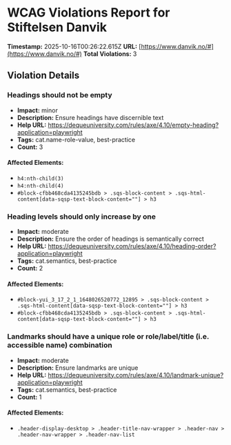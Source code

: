 # WCAG Violations Report for Stiftelsen Danvik

**Timestamp:** 2025-10-16T00:26:22.615Z
**URL:** [https://www.danvik.no/#](https://www.danvik.no/#)
**Total Violations:** 3

## Violation Details

### Headings should not be empty

- **Impact:** minor
- **Description:** Ensure headings have discernible text
- **Help URL:** https://dequeuniversity.com/rules/axe/4.10/empty-heading?application=playwright
- **Tags:** cat.name-role-value, best-practice
- **Count:** 3

#### Affected Elements:

- `h4:nth-child(3)`
- `h4:nth-child(4)`
- `#block-cfbb468cda4135245bdb > .sqs-block-content > .sqs-html-content[data-sqsp-text-block-content=""] > h3`

### Heading levels should only increase by one

- **Impact:** moderate
- **Description:** Ensure the order of headings is semantically correct
- **Help URL:** https://dequeuniversity.com/rules/axe/4.10/heading-order?application=playwright
- **Tags:** cat.semantics, best-practice
- **Count:** 2

#### Affected Elements:

- `#block-yui_3_17_2_1_1648026520772_12895 > .sqs-block-content > .sqs-html-content[data-sqsp-text-block-content=""] > h3`
- `#block-cfbb468cda4135245bdb > .sqs-block-content > .sqs-html-content[data-sqsp-text-block-content=""] > h3`

### Landmarks should have a unique role or role/label/title (i.e. accessible name) combination

- **Impact:** moderate
- **Description:** Ensure landmarks are unique
- **Help URL:** https://dequeuniversity.com/rules/axe/4.10/landmark-unique?application=playwright
- **Tags:** cat.semantics, best-practice
- **Count:** 1

#### Affected Elements:

- `.header-display-desktop > .header-title-nav-wrapper > .header-nav > .header-nav-wrapper > .header-nav-list`
